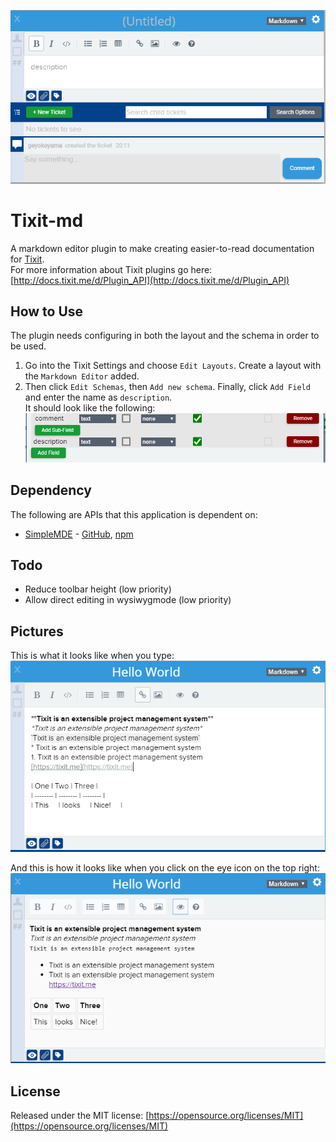 ![picture of markdown editor without content](https://github.com/GeorgeEYokoyama/Tixit-md/blob/master/plugin-images/default.PNG)  
# Tixit-md

A markdown editor plugin to make creating easier-to-read documentation for [Tixit](https://tixit.me).  
For more information about Tixit plugins go here: [http://docs.tixit.me/d/Plugin_API](http://docs.tixit.me/d/Plugin_API)

## How to Use
The plugin needs configuring in both the layout and the schema in order to be used.  
1. Go into the Tixit Settings and choose `Edit Layouts`. Create a layout with the `Markdown Editor` added.  
2. Then click `Edit Schemas`, then `Add new schema`. Finally, click `Add Field` and enter the name as `description`.  
It should look like the following:  
![schema picture](https://github.com/GeorgeEYokoyama/Tixit-md/blob/master/plugin-images/schema.PNG)  

## Dependency
The  following are APIs that this application is dependent on:
* [SimpleMDE]("https://simplemde.com/") - [GitHub](https://github.com/sparksuite/simplemde-markdown-editor), [npm](https://www.npmjs.com/package/simplemde)

## Todo
* Reduce toolbar height (low priority)
* Allow direct editing in wysiwygmode (low priority)

## Pictures
This is what it looks like when you type:  
![Not rendered](https://github.com/GeorgeEYokoyama/Tixit-md/blob/master/plugin-images/preRender.PNG)

And this is how it looks like when you click on the eye icon on the top right:  
![Rendered](https://github.com/GeorgeEYokoyama/Tixit-md/blob/master/plugin-images/postRender.PNG)

## License
Released under the MIT license: [https://opensource.org/licenses/MIT](https://opensource.org/licenses/MIT)
